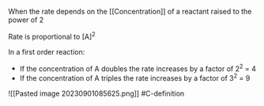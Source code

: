 When the rate depends on the [[Concentration]] of a reactant raised to the power of 2

Rate is proportional to [A]<sup>2</sup> 

In a first order reaction: 
- If the concentration of A doubles the rate increases by a factor of 2<sup>2</sup> = 4
- If the concentration of A triples the rate increases by a factor of 3<sup>2</sup> = 9

![[Pasted image 20230901085625.png]]
#C-definition